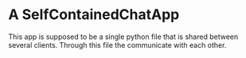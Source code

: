 # A SelfContainedChatApp

This app is supposed to be a single python file that is shared between several clients. Through this file the communicate with each other.